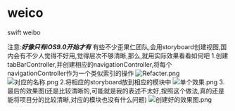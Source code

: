 # weico
swift weibo

注意:***好像只有iOS9.0开始才有***
有些不少歪果仁团队,会用storyboard创建视图,国内会有不少人觉得不好用,觉得层次不够清晰,那么,就用实际效果看看如何吧
1.创建tabBarController,并创建相应的navigationController,将每个navigationController作为一个类似索引的操作
![Refacter.png](http://upload-images.jianshu.io/upload_images/328309-d85eed0a6cda6663.png?imageMogr2/auto-orient/strip%7CimageView2/2/w/1240)
![对应的名称.png](http://upload-images.jianshu.io/upload_images/328309-60ef01786e49540a.png?imageMogr2/auto-orient/strip%7CimageView2/2/w/1240)
2.将相应的storyboard放到相应的模块中
![单个效果.png](http://upload-images.jianshu.io/upload_images/328309-20825f4469050791.png?imageMogr2/auto-orient/strip%7CimageView2/2/w/1240)
3.最后的效果图(还是比较清晰的,可能就是我的表述不太好,按照这个做法,真的还是能将项目分的比较清晰,对应的模块也没有什么问题)
![创建好的效果图.png](http://upload-images.jianshu.io/upload_images/328309-afb1ac53efd60c7e.png?imageMogr2/auto-orient/strip%7CimageView2/2/w/1240)
